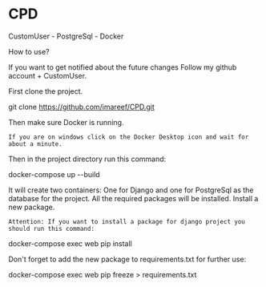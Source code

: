 # CPD
CustomUser - PostgreSql - Docker

How to use?

If you want to get notified about the future changes Follow my github account + CustomUser.

First clone the project.

git clone https://github.com/imareef/CPD.git

Then make sure Docker is running.

    If you are on windows click on the Docker Desktop icon and wait for about a minute.

Then in the project directory run this command:

docker-compose up --build

It will create two containers: One for Django and one for PostgreSql as the database for the project. All the required packages will be installed.
Install a new package.

    Attention: If you want to install a package for django project you should run this command:

docker-compose exec web pip install <package-name>

Don't forget to add the new package to requirements.txt for further use:

docker-compose exec web pip freeze > requirements.txt
